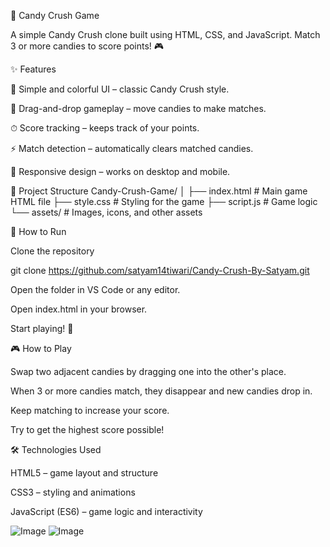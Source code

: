 🍬 Candy Crush Game

A simple Candy Crush clone built using HTML, CSS, and JavaScript.
Match 3 or more candies to score points! 🎮

✨ Features

🎨 Simple and colorful UI – classic Candy Crush style.

🧩 Drag-and-drop gameplay – move candies to make matches.

⏱ Score tracking – keeps track of your points.

⚡ Match detection – automatically clears matched candies.

📱 Responsive design – works on desktop and mobile.

📂 Project Structure
Candy-Crush-Game/
│
├── index.html        # Main game HTML file
├── style.css         # Styling for the game
├── script.js         # Game logic
└── assets/           # Images, icons, and other assets

🚀 How to Run

Clone the repository

git clone https://github.com/satyam14tiwari/Candy-Crush-By-Satyam.git


Open the folder in VS Code or any editor.

Open index.html in your browser.

Start playing! 🎉

🎮 How to Play

Swap two adjacent candies by dragging one into the other's place.

When 3 or more candies match, they disappear and new candies drop in.

Keep matching to increase your score.

Try to get the highest score possible!

🛠️ Technologies Used

HTML5 – game layout and structure

CSS3 – styling and animations

JavaScript (ES6) – game logic and interactivity

![Image](https://github.com/user-attachments/assets/a4059247-f029-4cd4-b1f2-39eb761eaffd)
![Image](https://github.com/user-attachments/assets/31a71e53-4b5d-4e54-92b1-cc269f10c6e7)
